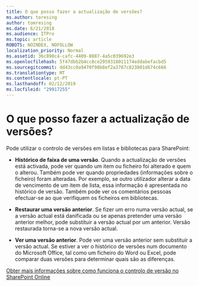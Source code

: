 ```yaml
---
title: O que posso fazer a actualização de versões?
ms.author: toresing
author: tomresing
ms.date: 6/21/2018
ms.audience: ITPro
ms.topic: article
ROBOTS: NOINDEX, NOFOLLOW
localization_priority: Normal
ms.assetid: 36c890c4-cafc-4409-8887-4a5c039692e3
ms.openlocfilehash: 5f47dbb2b4cc8ce2959318011174eddabefacbd5
ms.sourcegitcommit: dd43cc0a9470f98b8ef2a3787c823801d674c666
ms.translationtype: MT
ms.contentlocale: pt-PT
ms.lasthandoff: 02/12/2019
ms.locfileid: "29917255"
---
```

# <a name="what-can-i-do-with-versioning"></a>O que posso fazer a actualização de versões?

Pode utilizar o controlo de versões em listas e bibliotecas para SharePoint:
  
- **Histórico de faixa de uma versão**. Quando a actualização de versões está activada, pode ver quando um item ou ficheiro foi alterado e quem o alterou. Também pode ver quando propriedades (informações sobre o ficheiro) foram alteradas. Por exemplo, se outro utilizador alterar a data de vencimento de um item de lista, essa informação é apresentada no histórico de versão. Também pode ver os comentários pessoas efectuar-se ao que verifiquem os ficheiros em bibliotecas. 
    
- **Restaurar uma versão anterior**. Se fizer um erro numa versão actual, se a versão actual está danificada ou se apenas pretender uma versão anterior melhor, pode substituir a versão actual por um anterior. Versão restaurada torna-se a nova versão actual. 
    
- **Ver uma versão anterior**. Pode ver uma versão anterior sem substituir a versão actual. Se estiver a ver o histórico de versões num documento do Microsoft Office, tal como um ficheiro do Word ou Excel, pode comparar duas versões para determinar quais são as diferenças. 
    
[Obter mais informações sobre como funciona o controlo de versão no SharePoint Online](https://go.microsoft.com/fwlink/?linkid=875710)
  

